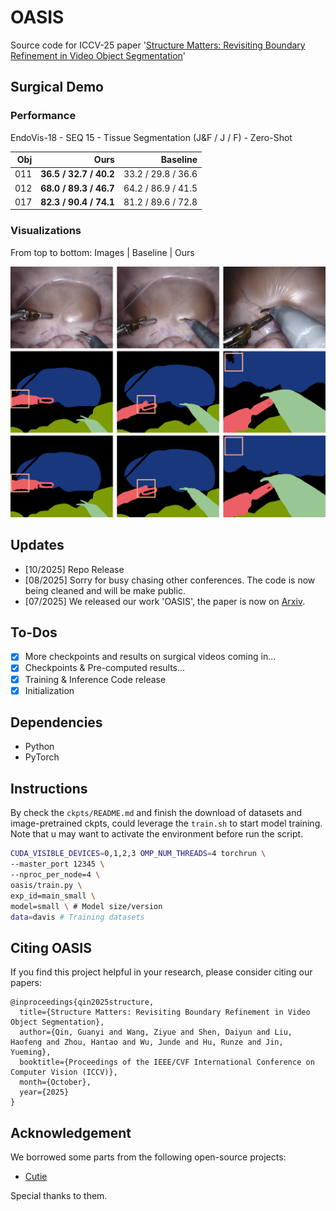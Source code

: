 # OASIS

Source code for ICCV-25 paper '[Structure Matters: Revisiting Boundary Refinement in Video Object Segmentation](https://openaccess.thecvf.com/content/ICCV2025/html/Qin_Structure_Matters_Revisiting_Boundary_Refinement_in_Video_Object_Segmentation_ICCV_2025_paper.html)'

## Surgical Demo

### Performance

EndoVis-18 - SEQ 15 - Tissue Segmentation (J&F / J / F) - Zero-Shot

| Obj |                   Ours |              Baseline |
| --: | ---------------------: | --------------------: |
| 011 | **36.5 / 32.7 / 40.2** | 33.2 / 29.8 / 36.6 |
| 012 | **68.0 / 89.3 / 46.7** | 64.2 / 86.9 / 41.5 |
| 017 | **82.3 / 90.4 / 74.1** | 81.2 / 89.6 / 72.8 |

### Visualizations

From top to bottom: Images | Baseline | Ours

<p align="center">
  <img src="demo/oasis-endovis-demo.png" width="700" />
</p>

## Updates

* [10/2025] Repo Release
* [08/2025] Sorry for busy chasing other conferences. The code is now being cleaned and will be make public.
* [07/2025] We released our work 'OASIS', the paper is now on [Arxiv](https://arxiv.org/abs/2507.18944).

## To-Dos

* [X] More checkpoints and results on surgical videos coming in...
* [X] Checkpoints & Pre-computed results...
* [X] Training & Inference Code release
* [X] Initialization

## Dependencies

* Python
* PyTorch

## Instructions

By check the `ckpts/README.md` and finish the download of datasets and image-pretrained ckpts, could leverage the `train.sh` to start model training. Note that u may want to activate the environment before run the script.

```bash
CUDA_VISIBLE_DEVICES=0,1,2,3 OMP_NUM_THREADS=4 torchrun \
--master_port 12345 \
--nproc_per_node=4 \
oasis/train.py \
exp_id=main_small \
model=small \ # Model size/version
data=davis # Training datasets
```

## Citing OASIS

If you find this project helpful in your research, please consider citing our papers:

```text
@inproceedings{qin2025structure,
  title={Structure Matters: Revisiting Boundary Refinement in Video Object Segmentation},
  author={Qin, Guanyi and Wang, Ziyue and Shen, Daiyun and Liu, Haofeng and Zhou, Hantao and Wu, Junde and Hu, Runze and Jin, Yueming},
  booktitle={Proceedings of the IEEE/CVF International Conference on Computer Vision (ICCV)},
  month={October},
  year={2025}
}
```

## Acknowledgement

We borrowed some parts from the following open-source projects:

* [Cutie](https://github.com/hkchengrex/Cutie)

Special thanks to them.
